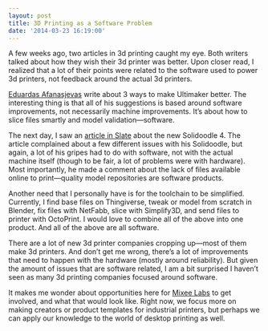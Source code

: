 ```yaml
---
layout: post
title: 3D Printing as a Software Problem
date: '2014-03-23 16:19:00'
---
```


A few weeks ago, two articles in 3d printing caught my eye. Both writers talked about how they wish their 3d printer was better. Upon closer read, I realized that a lot of their points were related to the software used to power 3d printers, not feedback around the actual 3d printers.

[Eduardas Afanasjevas](https://medium.com/3d-printing-1/a2734a4e6444) write about 3 ways to make Ultimaker better. The interesting thing is that all of his suggestions is based around software improvements, not necessarily machine improvements. It’s about how to slice files smartly and model validation—software.

The next day, I saw an [article in Slate](http://www.slate.com/articles/technology/technology/2014/03/solidoodle_4_testing_the_home_3_d_printer.html) about the new Solidoodle 4. The article complained about a few different issues with his Solidoodle, but again, a lot of his gripes had to do with software, not with the actual machine itself (though to be fair, a lot of problems were with hardware). Most importantly, he made a comment about the lack of files available online to print—quality model repositories are software products.

Another need that I personally have is for the toolchain to be simplified. Currently, I find base files on Thingiverse, tweak or model from scratch in Blender, fix files with NetFabb, slice with Simplify3D, and send files to printer with OctoPrint. I would love to combine all of the above into one product. And all of the above are all software.

There are a lot of new 3d printer companies cropping up—most of them make 3d printers. And don’t get me wrong, there’s a lot of improvements that need to happen with the hardware (mostly around reliability). But given the amount of issues that are software related, I am a bit surprised I haven’t seen as many 3d printing companies focused around software.

It makes me wonder about opportunities here for [Mixee Labs](http://www.mixeelabs.com) to get involved, and what that would look like. Right now, we focus more on making creators or product templates for industrial printers, but perhaps we can apply our knowledge to the world of desktop printing as well.